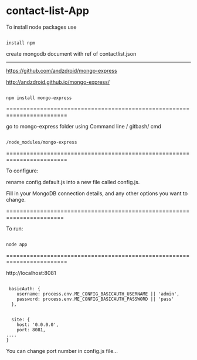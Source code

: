 # contact-list-App

To install node packages use 
<pre><code>
install npm 
</code></pre>
create mongodb document with ref of contactlist.json

--------------------------------------------


https://github.com/andzdroid/mongo-express

http://andzdroid.github.io/mongo-express/

<pre><code>
npm install mongo-express
</code></pre>

========================================================================

go to mongo-express folder using Command line / gitbash/ cmd
<pre><code>
/node_modules/mongo-express 
</code></pre>
========================================================================

To configure:

rename config.default.js into a new file called config.js.

Fill in your MongoDB connection details, and any other options you want to change.

=======================================================================

To run:
<pre><code>
node app
</code></pre>
========================================================================

http://localhost:8081
<pre><code>
 basicAuth: {
    username: process.env.ME_CONFIG_BASICAUTH_USERNAME || 'admin',
    password: process.env.ME_CONFIG_BASICAUTH_PASSWORD || 'pass'
  },


  site: {
    host: '0.0.0.0',
    port: 8081,
....  
}
</code></pre>
You can change port number in config.js  file... 

